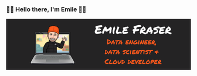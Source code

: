 ### 👋🏼 Hello there, I'm Emile 👨‍💻 

<img src="https://raw.githubusercontent.com/emilefraser/emilefraser/master/github_banner.png" alt="banner says Emile Fraser - data engineer, data scientist and cloud developer">

<!--
**emilefraser/emilefraser** is a ✨ _special_ ✨ repository because its `README.md` (this file) appears on your GitHub profile.

Here are some ideas to get you started:

- 🔭 I’m currently working on ... Modern Data Warehouse Solutions, Own Data Blog
- 🌱 I’m currently learning ... Azure Devops Developer, Databricks, Lakehouse
- 👯 I’m looking to collaborate on ... Metadata driven
- 🤔 I’m looking for help with ... Gatsby.js, Data Science
- 💬 Ask me about ... Sql Server, Azure, Power BI
- 📫 How to reach me: ... emilefraser@icloud.com
- 😄 Pronouns: ... him
- ⚡ Fun fact: ... Accountant turned Data Dragon... (it happens)
-->
